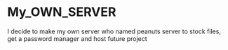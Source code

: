 # My_OWN_SERVER
I decide to make my own server who named peanuts server to stock files, get a password manager and host future project
